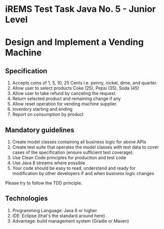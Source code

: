 # iREMS Test Task Java No. 5 - Junior Level
# Design and Implement a Vending Machine

## Specification
1. Accepts coins of 1, 5, 10, 25 Cents i.e. penny, nickel, dime, and quarter.
2. Allow user to select products Coke (25), Pepsi (35), Soda (45)
3. Allow user to take refund by canceling the request.
4. Return selected product and remaining change if any
5. Allow reset operation for vending machine supplier.
6. Inventory starting and ending
7. Report on consumption by product

## Mandatory guidelines
1. Create model classes containing all business logic for above APIs
2. Create test suite that operates the model classes with test data to cover cases of the specification
(ensure sufficient test coverage).
3. Use Clean Code principles for production and test code
4. Use Java 8 streams where possible
5. Your code should be easy to read, understand and ready for modification by other developers if and
when business logic changes

Please try to follow the TDD principle.

## Technologies
1. Programming Language: Java 8 or higher
2. IDE: Eclipse (that's the standard around here)
3. Advantage: build management system (Gradle or Maven)

